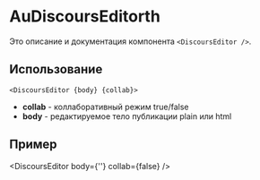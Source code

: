 
# AuDiscoursEditorth

Это описание и документация компонента `<DiscoursEditor />`.

## Использование

```svelte{1}
<DiscoursEditor {body} {collab}>
```
- __collab__ - коллаборативный режим true/false
- __body__ - редактируемое тело публикации plain или html

## Пример

<script>
  import DiscoursEditor from '../../components/DiscoursEditor/index.svelte'
</script>

<DiscoursEditor body={''} collab={false} />
